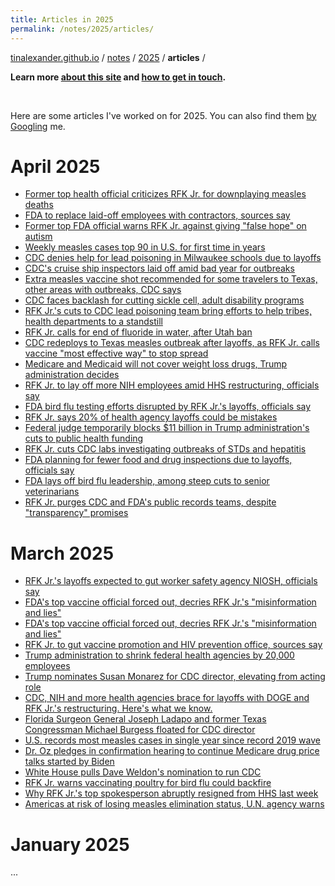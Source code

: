 ```yaml
---
title: Articles in 2025
permalink: /notes/2025/articles/
---
```


[tinalexander.github.io](https://tinalexander.github.io/) / [notes](https://tinalexander.github.io/notes/) / [2025](https://tinalexander.github.io/notes/2024/) / **articles** /

**Learn more [about this site](https://tinalexander.github.io/notes/) and [how to get in touch](https://github.com/tinalexander#about-me).** 

<br>

Here are some articles I've worked on for 2025. You can also find them [by Googling](https://www.google.com/search?q=%22By+Alexander+Tin%22+site%3Acbsnews.com%2F) me.

# April 2025

- [Former top health official criticizes RFK Jr. for downplaying measles deaths](https://www.cbsnews.com/news/peter-marks-fda-vaccines-criticizes-rfk-jr-for-downplaying-measles-deaths/)
- [FDA to replace laid-off employees with contractors, sources say](https://www.cbsnews.com/news/fda-replace-laid-off-employees-contractors/)
- [Former top FDA official warns RFK Jr. against giving "false hope" on autism](https://www.cbsnews.com/news/peter-marks-fda-official-rfk-jr-false-hope-on-autism/)
- [Weekly measles cases top 90 in U.S. for first time in years](https://www.cbsnews.com/news/measles-cases-weekly-top-90-first-time-years-cdc/)
- [CDC denies help for lead poisoning in Milwaukee schools due to layoffs](https://www.cbsnews.com/news/milwaukee-schools-lead-poisoning-cdc-denies-help/)
- [CDC's cruise ship inspectors laid off amid bad year for outbreaks](https://www.cbsnews.com/news/cdc-cruise-ship-inspectors-layoffs-outbreaks-norovirus/)
- [Extra measles vaccine shot recommended for some travelers to Texas, other areas with outbreaks, CDC says](https://www.cbsnews.com/news/measles-vaccine-cdc-texas-kansas-travel/)
- [CDC faces backlash for cutting sickle cell, adult disability programs](https://www.cbsnews.com/news/cdc-cuts-sickle-cell-adult-disability-programs/)
- [RFK Jr.'s cuts to CDC lead poisoning team bring efforts to help tribes, health departments to a standstill](https://www.cbsnews.com/news/rfk-jr-hhs-layoffs-cdc-lead-poisoning/)
- [RFK Jr. calls for end of fluoride in water, after Utah ban](https://www.cbsnews.com/news/rfk-jr-end-fluoride-water-utah-ban/)
- [CDC redeploys to Texas measles outbreak after layoffs, as RFK Jr. calls vaccine "most effective way" to stop spread](https://www.cbsnews.com/news/cdc-texas-measles-outbreak-layoffs-rfk-vaccines/)
- [Medicare and Medicaid will not cover weight loss drugs, Trump administration decides](https://www.cbsnews.com/news/medicare-and-medicaid-will-not-cover-weight-loss-drugs-trump-administration-decides/)
- [RFK Jr. to lay off more NIH employees amid HHS restructuring, officials say](https://www.cbsnews.com/news/rfk-jr-nih-hhs-layoffs/)
- [FDA bird flu testing efforts disrupted by RFK Jr.'s layoffs, officials say](https://www.cbsnews.com/news/fda-bird-flu-testing-efforts-disrupted-rfk-jr-layoffs/)
- [RFK Jr. says 20% of health agency layoffs could be mistakes](https://www.cbsnews.com/news/rfk-jr-hhs-job-cuts-doge-mistakes/)
- [Federal judge temporarily blocks $11 billion in Trump administration's cuts to public health funding](https://www.cbsnews.com/news/trump-public-health-cuts-states-lawsuit/)
- [RFK Jr. cuts CDC labs investigating outbreaks of STDs and hepatitis](https://www.cbsnews.com/news/rfk-jr-cdc-labs-stds-hepatitis/)
- [FDA planning for fewer food and drug inspections due to layoffs, officials say](https://www.cbsnews.com/news/fda-food-drug-inspections-layoffs/)
- [FDA lays off bird flu leadership, among steep cuts to senior veterinarians](https://www.cbsnews.com/news/fda-lays-off-bird-flu-leadership-among-steep-cuts-to-senior-veterinarians/)
- [RFK Jr. purges CDC and FDA's public records teams, despite "transparency" promises](https://www.cbsnews.com/news/rfk-jr-purges-cdc-fda-records-transparency-teams/)

# March 2025

- [RFK Jr.'s layoffs expected to gut worker safety agency NIOSH, officials say](https://www.cbsnews.com/news/rfk-jr-layoffs-hhs-niosh-worker-safety-agency/)
- [FDA's top vaccine official forced out, decries RFK Jr.'s "misinformation and lies"](https://www.cbsnews.com/news/fda-top-vaccine-official-peter-marks-forced-out-decries-rfk-jr-misinformation-and-lies/)
- [FDA's top vaccine official forced out, decries RFK Jr.'s "misinformation and lies"](https://www.cbsnews.com/news/fda-top-vaccine-official-peter-marks-forced-out-decries-rfk-jr-misinformation-and-lies/)
- [RFK Jr. to gut vaccine promotion and HIV prevention office, sources say](https://www.cbsnews.com/news/rfk-jr-to-gut-vaccine-promotion-and-hiv-prevention-office-sources-say/)
- [Trump administration to shrink federal health agencies by 20,000 employees](https://www.cbsnews.com/news/job-cuts-federal-health-agencies-rfk-jr/)
- [Trump nominates Susan Monarez for CDC director, elevating from acting role](https://www.cbsnews.com/news/susan-monarez-cdc-director-nominee-trump/)
- [CDC, NIH and more health agencies brace for layoffs with DOGE and RFK Jr.'s restructuring. Here's what we know.](https://www.cbsnews.com/news/cdc-nih-hhs-layoffs-doge-rfk-jr-restructuring/)
- [Florida Surgeon General Joseph Ladapo and former Texas Congressman Michael Burgess floated for CDC director](https://www.cbsnews.com/news/florida-surgeon-general-joseph-ladapo-michael-burgess-cdc-director/)
- [U.S. records most measles cases in single year since record 2019 wave](https://www.cbsnews.com/news/measles-outbreak-2025-most-cases-since-2019/)
- [Dr. Oz pledges in confirmation hearing to continue Medicare drug price talks started by Biden](https://www.cbsnews.com/news/dr-oz-senate-confirmation-hearing-cms/)
- [White House pulls Dave Weldon's nomination to run CDC](https://www.cbsnews.com/news/white-house-pulling-dave-weldon-nomination-cdc/)
- [RFK Jr. warns vaccinating poultry for bird flu could backfire
](https://www.cbsnews.com/news/rfk-jr-vaccinating-poultry-bird-flu-could-backfire/)
- [Why RFK Jr.'s top spokesperson abruptly resigned from HHS last week](https://www.cbsnews.com/news/rfk-jr-top-spokesperson-resigns-hhs/)
- [Americas at risk of losing measles elimination status, U.N. agency warns](https://www.cbsnews.com/news/measles-outbreaks-americas-risk-losing-elimination-status/)
  
# January 2025

...
